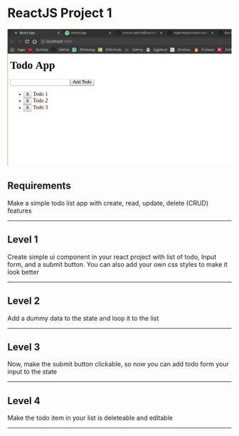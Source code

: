 # ReactJS Project 1

![alt text](./images/layout.png)

## Requirements

Make a simple todo list app with create, read, update, delete (CRUD) features

---

## Level 1

Create simple ui component in your react project with list of todo, Input form, and a submit button. You can also add your own css styles to make it look better

---

## Level 2

Add a dummy data to the state and loop it to the list

---

## Level 3

Now, make the submit button clickable, so now you can add todo form your input to the state

---

## Level 4

Make the todo item in your list is deleteable and editable

---